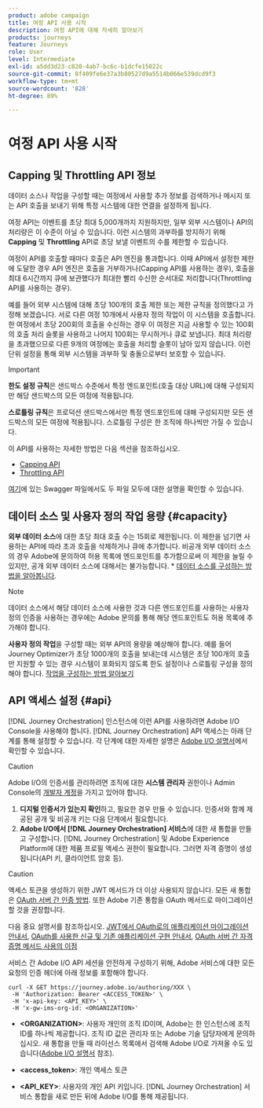 ```yaml
---
product: adobe campaign
title: 여정 API 사용 시작
description: 여정 API에 대해 자세히 알아보기
products: journeys
feature: Journeys
role: User
level: Intermediate
exl-id: a5dd3d23-c820-4ab7-bc6c-b1dcfe15022c
source-git-commit: 8f409fe6e37a3b80527d9a5514b066e539dcd9f3
workflow-type: tm+mt
source-wordcount: '828'
ht-degree: 89%

---
```


# 여정 API 사용 시작

## Capping 및 Throttling API 정보

데이터 소스나 작업을 구성할 때는 여정에서 사용할 추가 정보를 검색하거나 메시지 또는 API 호출을 보내기 위해 특정 시스템에 대한 연결을 설정하게 됩니다.

여정 API는 이벤트를 초당 최대 5,000개까지 지원하지만, 일부 외부 시스템이나 API의 처리량은 이 수준이 아닐 수 있습니다. 이런 시스템의 과부하를 방지하기 위해 **Capping** 및 **Throttling** API로 초당 보낼 이벤트의 수를 제한할 수 있습니다.

여정이 API를 호출할 때마다 호출은 API 엔진을 통과합니다. 이때 API에서 설정한 제한에 도달한 경우 API 엔진은 호출을 거부하거나(Capping API를 사용하는 경우), 호출을 최대 6시간까지 큐에 보관했다가 최대한 빨리 수신한 순서대로 처리합니다(Throttling API를 사용하는 경우).

예를 들어 외부 시스템에 대해 초당 100개의 호출 제한 또는 제한 규칙을 정의했다고 가정해 보겠습니다. 서로 다른 여정 10개에서 사용자 정의 작업이 이 시스템을 호출합니다. 한 여정에서 초당 200회의 호출을 수신하는 경우 이 여정은 지금 사용할 수 있는 100회의 호출 처리 슬롯을 사용하고 나머지 100회는 무시하거나 큐로 보냅니다. 최대 처리량을 초과했으므로 다른 9개의 여정에는 호출을 처리할 슬롯이 남아 있지 않습니다. 이런 단위 설정을 통해 외부 시스템을 과부하 및 충돌으로부터 보호할 수 있습니다.

>[!IMPORTANT]
>
>**한도 설정 규칙**&#x200B;은 샌드박스 수준에서 특정 엔드포인트(호출 대상 URL)에 대해 구성되지만 해당 샌드박스의 모든 여정에 적용됩니다.
>
>**스로틀링 규칙**&#x200B;은 프로덕션 샌드박스에서만 특정 엔드포인트에 대해 구성되지만 모든 샌드박스의 모든 여정에 적용됩니다. 스로틀링 구성은 한 조직에 하나씩만 가질 수 있습니다.

이 API를 사용하는 자세한 방법은 다음 섹션을 참조하십시오.

* [Capping API](capping.md)
* [Throttling API](throttling.md)

[여기](https://adobedocs.github.io/JourneyAPI/docs/)에 있는 Swagger 파일에서도 두 파일 모두에 대한 설명을 확인할 수 있습니다.

## 데이터 소스 및 사용자 정의 작업 용량 {#capacity}

**외부 데이터 소스**&#x200B;에 대한 초당 최대 호출 수는 15회로 제한됩니다. 이 제한을 넘기면 사용하는 API에 따라 초과 호출을 삭제하거나 큐에 추가합니다. 비공개 외부 데이터 소스의 경우 Adobe에 문의하여 허용 목록에 엔드포인트를 추가함으로써 이 제한을 늘릴 수 있지만, 공개 외부 데이터 소스에 대해서는 불가능합니다. * [데이터 소스를 구성하는 방법을 알아봅니다](../datasource/about-data-sources.md).

>[!NOTE]
>
>데이터 소스에서 해당 데이터 소스에 사용한 것과 다른 엔드포인트를 사용하는 사용자 정의 인증을 사용하는 경우에는 Adobe 문의를 통해 해당 엔드포인트도 허용 목록에 추가해야 합니다.

**사용자 정의 작업**&#x200B;을 구성할 때는 외부 API의 용량을 예상해야 합니다. 예를 들어 Journey Optimizer가 초당 1000개의 호출을 보내는데 시스템은 초당 100개의 호출만 지원할 수 있는 경우 시스템이 포화되지 않도록 한도 설정이나 스로틀링 구성을 정의해야 합니다. [작업을 구성하는 방법 알아보기](../action/action.md)

## API 액세스 설정 {#api}

[!DNL Journey Orchestration] 인스턴스에 이런 API를 사용하려면 Adobe I/O Console을 사용해야 합니다. [!DNL Journey Orchestration] API 액세스는 아래 단계를 통해 설정할 수 있습니다. 각 단계에 대한 자세한 설명은 [Adobe I/O 설명서](https://www.adobe.io/authentication/auth-methods.html#!AdobeDocs/adobeio-auth/master/AuthenticationOverview/ServiceAccountIntegration.md)에서 확인할 수 있습니다.

>[!CAUTION]
>
>Adobe I/O의 인증서를 관리하려면 조직에 대한 <b>시스템 관리자</b> 권한이나 Admin Console의 [개발자 계정](https://helpx.adobe.com/jp/enterprise/using/manage-developers.html)을 가지고 있어야 합니다.

1. **디지털 인증서가 있는지 확인**&#x200B;하고, 필요한 경우 만들 수 있습니다. 인증서와 함께 제공된 공개 및 비공개 키는 다음 단계에서 필요합니다.
1. **Adobe I/O에서 [!DNL Journey Orchestration] 서비스**&#x200B;에 대한 새 통합을 만들고 구성합니다. [!DNL Journey Orchestration] 및 Adobe Experience Platform에 대한 제품 프로필 액세스 권한이 필요합니다. 그러면 자격 증명이 생성됩니다(API 키, 클라이언트 암호 등).

>[!CAUTION]
>
>액세스 토큰을 생성하기 위한 JWT 메서드가 더 이상 사용되지 않습니다. 모든 새 통합은 [OAuth 서버 간 인증 방법](https://experienceleague.adobe.com/docs/experience-platform/landing/platform-apis/api-authentication.html#select-oauth-server-to-server). 또한 Adobe 기존 통합을 OAuth 메서드로 마이그레이션할 것을 권장합니다.
>
>다음 중요 설명서를 참조하십시오.
>[JWT에서 OAuth로의 애플리케이션 마이그레이션 안내서](https://developer.adobe.com/developer-console/docs/guides/authentication/ServerToServerAuthentication/migration/),
>[OAuth를 사용한 신규 및 기존 애플리케이션 구현 안내서](https://developer.adobe.com/developer-console/docs/guides/authentication/ServerToServerAuthentication/implementation/),
>[OAuth 서버 간 자격 증명 메서드 사용의 이점](https://developer.adobe.com/developer-console/docs/guides/authentication/ServerToServerAuthentication/migration/#why-oauth-server-to-server-credentials)

서비스 간 Adobe I/O API 세션을 안전하게 구성하기 위해, Adobe 서비스에 대한 모든 요청의 인증 헤더에 아래 정보를 포함해야 합니다.

```
curl -X GET https://journey.adobe.io/authoring/XXX \
 -H 'Authorization: Bearer <ACCESS_TOKEN>' \
 -H 'x-api-key: <API_KEY>' \
 -H 'x-gw-ims-org-id: <ORGANIZATION>'
```

* **&lt;ORGANIZATION>**: 사용자 개인의 조직 ID이며, Adobe는 한 인스턴스에 조직 ID를 하나씩 제공합니다. 조직 ID 값은 관리자 또는 Adobe 기술 담당자에게 문의하십시오. 새 통합을 만들 때 라이선스 목록에서 검색해 Adobe I/O로 가져올 수도 있습니다(<a href="https://www.adobe.io/authentication.html">Adobe I/O 설명서</a> 참조).

* **&lt;access_token>**: 개인 액세스 토큰

* **&lt;API_KEY>**: 사용자의 개인 API 키입니다. [!DNL Journey Orchestration] 서비스 통합을 새로 만든 뒤에 Adobe I/O를 통해 제공됩니다.
